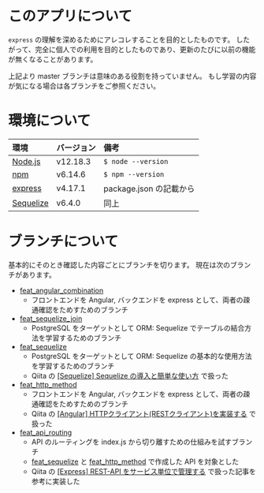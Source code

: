 # このアプリについて
`express` の理解を深めるためにアレコレすることを目的としたものです。
したがって、完全に個人での利用を目的としたものであり、更新のたびに以前の機能が無くなることがあります。

上記より master ブランチは意味のある役割を持っていません。
もし学習の内容が気になる場合は各ブランチをご参照ください。

# 環境について

| 環境                                       | バージョン | 備考                    |
| :----------------------------------------- | :--------- | :---------------------- |
| [Node.js](https://nodejs.org/ja/)          | v12.18.3   | `$ node --version`      |
| [npm](https://www.npmjs.com/)              | v6.14.6    | `$ npm --version`       |
| [express](https://expressjs.com/)          | v4.17.1    | package.json の記載から |
| [Sequelize](https://sequelize.org/master/) | v6.4.0     | 同上                    |


# ブランチについて
基本的にそのとき確認した内容ごとにブランチを切ります。
現在は次のブランチがあります。

* [feat_angular_combination](https://github.com/ksh-fthr/express-work/tree/feat_angular_combination)
  * フロントエンドを Angular, バックエンドを express として、両者の疎通確認をためすためのブランチ
* [feat_sequelize_join](https://github.com/ksh-fthr/express-work/tree/feat_sequelize_join)
  * PostgreSQL をターゲットとして ORM: Sequelize でテーブルの結合方法を学習するためのブランチ
* [feat_sequelize](https://github.com/ksh-fthr/express-work/tree/feat_sequelize)
  * PostgreSQL をターゲットとして ORM: Sequelize の基本的な使用方法を学習するためのブランチ
  * Qiita の [[Sequelize] Sequelize の導入と簡単な使い方](https://qiita.com/ksh-fthr/items/7bc66911fd5c7506deeb) で扱った
* [feat_http_method](https://github.com/ksh-fthr/express-work/tree/feat_http_method)
  * フロントエンドを Angular, バックエンドを express として、両者の疎通確認をためすためのブランチ
  * Qiita の [[Angular] HTTPクライアント(RESTクライアント)を実装する](https://qiita.com/ksh-fthr/items/840ae54472892a87f48d) で扱った
* [feat_api_routing](https://github.com/ksh-fthr/express-work/tree/feat_api_routing)
  * API のルーティングを index.js から切り離すための仕組みを試すブランチ
  * [feat_sequelize](https://github.com/ksh-fthr/express-work/tree/feat_sequelize) と [feat_http_method](https://github.com/ksh-fthr/express-work/tree/feat_http_method) で作成した API を対象とした
  * Qiita の [[Express] REST-API をサービス単位で管理する](https://qiita.com/ksh-fthr/items/6351e95922adbff22937) で扱った記事を参考に実装した

